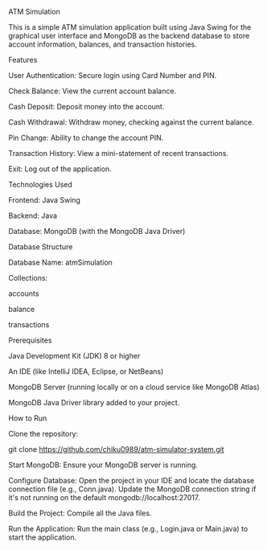 ATM Simulation

This is a simple ATM simulation application built using Java Swing for the graphical user interface and MongoDB as the backend database to store account information, balances, and transaction histories.

Features

User Authentication: Secure login using Card Number and PIN.

Check Balance: View the current account balance.

Cash Deposit: Deposit money into the account.

Cash Withdrawal: Withdraw money, checking against the current balance.

Pin Change: Ability to change the account PIN.

Transaction History: View a mini-statement of recent transactions.

Exit: Log out of the application.

Technologies Used

Frontend: Java Swing

Backend: Java

Database: MongoDB (with the MongoDB Java Driver)

Database Structure

Database Name: atmSimulation

Collections:

accounts

balance

transactions

Prerequisites

Java Development Kit (JDK) 8 or higher

An IDE (like IntelliJ IDEA, Eclipse, or NetBeans)

MongoDB Server (running locally or on a cloud service like MongoDB Atlas)

MongoDB Java Driver library added to your project.

How to Run

Clone the repository:

git clone https://github.com/chiku0989/atm-simulator-system.git


Start MongoDB: Ensure your MongoDB server is running.

Configure Database: Open the project in your IDE and locate the database connection file (e.g., Conn.java). Update the MongoDB connection string if it's not running on the default mongodb://localhost:27017.

Build the Project: Compile all the Java files.

Run the Application: Run the main class (e.g., Login.java or Main.java) to start the application.
